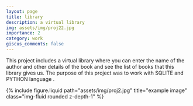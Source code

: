 ```yaml
---
layout: page
title: library
description: a virtual library
img: assets/img/proj22.jpg
importance: 2
category: work
giscus_comments: false
---
```

This project includes a virtual library where you can enter the name of the author and other details of the book and see the list of books that this library gives us. The purpose of this project was to work with SQLITE and PYTHON language .

<div class="row">
    <div class="col-sm mt-3 mt-md-0">
        {% include figure.liquid path="assets/img/proj2.jpg" title="example image" class="img-fluid rounded z-depth-1" %}
    </div>
</div>

